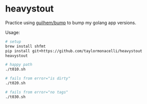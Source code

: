 # heavystout
Practice using [guilhem/bump](https://github.com/guilhem/bump?tab=readme-ov-file#bump) to bump my golang app versions.


Usage:

```bash
# setup
brew install shfmt
pip install git+https://github.com/taylormonacelli/heavystout
heavystout

# happy path
./t010.sh

# fails from error="is dirty"
./t020.sh

# fails from error="no tags"
./t030.sh
```
